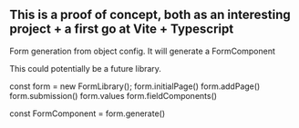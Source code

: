 This is a proof of concept, both as an interesting project + a first go at Vite + Typescript
--
Form generation from object config.
It will generate a FormComponent

This could potentially be a future library.

const form = new FormLibrary();
form.initialPage()
form.addPage()
form.submission()
form.values
form.fieldComponents()

const FormComponent = form.generate()

